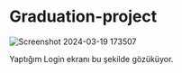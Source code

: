 # Graduation-project 

![Screenshot 2024-03-19 173507](https://github.com/Zeynepsydm/Graduation-project/assets/101592610/cc462ac0-4e02-476f-a49e-b887186ea2a9)

Yaptığım Login ekranı bu şekilde gözüküyor.

